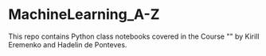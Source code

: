 # MachineLearning_A-Z
This repo contains Python class notebooks covered in the Course "" by Kirill Eremenko and Hadelin de Ponteves. 
